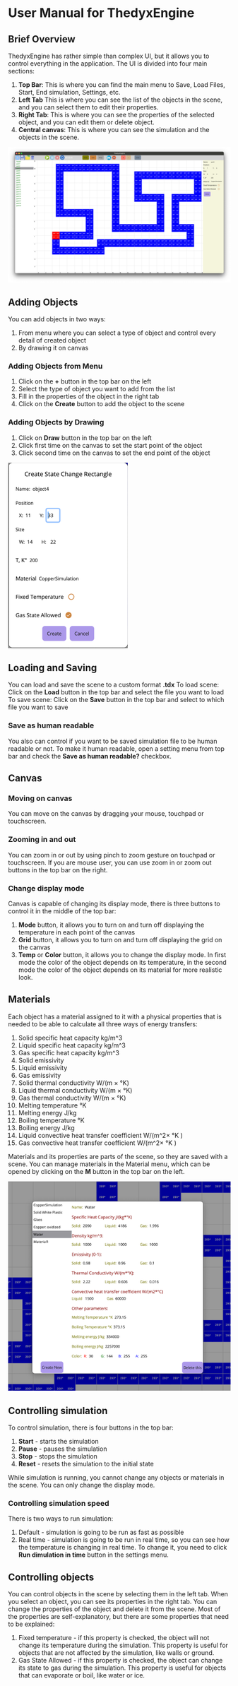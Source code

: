 # User Manual for ThedyxEngine
## Brief Overview
ThedyxEngine has rather simple than complex UI, but it allows you to control everything in the application. The UI is divided into four main sections:
1. **Top Bar**: This is where you can find the main menu to Save, Load Files, Start, End simulation, Settings, etc.
2. **Left Tab** This is where you can see the list of the objects in the scene, and you can select them to edit their properties.
3. **Right Tab**: This is where you can see the properties of the selected object, and you can edit them or delete object.
4. **Central canvas**: This is where you can see the simulation and the objects in the scene.

![img.png](imgs/window.png)

## Adding Objects
You can add objects in two ways:
1) From menu where you can select a type of object and control every detail of created object
2) By drawing it on canvas
### Adding Objects from Menu
1. Click on the **+** button in the top bar on the left 
2. Select the type of object you want to add from the list
3. Fill in the properties of the object in the right tab
4. Click on the **Create** button to add the object to the scene
### Adding Objects by Drawing
1. Click on **Draw** button in the top bar on the left
2. Click first time on the canvas to set the start point of the object
3. Click second time on the canvas to set the end point of the object

![img.png](imgs/createMenu.png)


## Loading and Saving
You can load and save the scene to a custom format **.tdx**
To load scene: Click on the **Load** button in the top bar and select the file you want to load
To save scene: Click on the **Save** button in the top bar and select to which file you want to save

### Save as human readable
You also can control if you want to be saved simulation file to be human readable or not.
To make it human readable, open a setting menu from top bar and check the **Save as human readable?** checkbox.

## Canvas
### Moving on canvas
You can move on the canvas by dragging your mouse, touchpad or touchscreen.
### Zooming in and out
You can zoom in or out by using pinch to zoom gesture on touchpad or touchscreen.
If you are mouse user, you can use zoom in or zoom out buttons in the top bar on the right.
### Change display mode
Canvas is capable of changing its display mode, there is three buttons to control it in the middle of the top bar:
1. **Mode** button, it allows you to turn on and turn off displaying the temperature in each point of the canvas
2. **Grid** button, it allows you to turn on and turn off displaying the grid on the canvas
3. **Temp** or **Color** button, it allows you to change the display mode. In first mode the color of the object depends on its temperature, in the second mode the color of the object depends on its material for more realistic look. 


## Materials
Each object has a material assigned to it with a physical properties that is needed to be able to calculate all three ways of energy transfers:
1) Solid specific heat capacity kg/m^3
2) Liquid specific heat capacity kg/m^3
3) Gas specific heat capacity kg/m^3
4) Solid emissivity
5) Liquid emissivity
6) Gas emissivity
7) Solid thermal conductivity W/(m × °K)
8) Liquid thermal conductivity W/(m × °K)
9) Gas thermal conductivity W/(m × °K)
10) Melting temperature °K
11) Melting energy J/kg
12) Boiling temperature °K
13) Boiling energy J/kg
14) Liquid convective heat transfer coefficient W/(m^2× °K )
15) Gas convective heat transfer coefficient W/(m^2× °K )

Materials and its properties are parts of the scene, so they are saved with a scene. You can manage materials in the Material menu, which can be opened by clicking on the **M** button in the top bar on the left.

![img.png](imgs/materialMenu.png)


## Controlling simulation
To control simulation, there is four buttons in the top bar:
1) **Start** - starts the simulation
2) **Pause** - pauses the simulation
3) **Stop** - stops the simulation
4) **Reset** - resets the simulation to the initial state

While simulation is running, you cannot change any objects or materials in the scene. You can only change the display mode.

### Controlling simulation speed
There is two ways to run simulation:
1) Default - simulation is going to be run as fast as possible
2) Real time - simulation is going to be run in real time, so you can see how the temperature is changing in real time.
To change it, you need to click **Run dimulation in time** button in the settings menu.

## Controlling objects
You can control objects in the scene by selecting them in the left tab. When you select an object, you can see its properties in the right tab. You can change the properties of the object and delete it from the scene.
Most of the properties are self-explanatory, but there are some properties that need to be explained:
1) Fixed temperature - if this property is checked, the object will not change its temperature during the simulation. This property is useful for objects that are not affected by the simulation, like walls or ground.
2) Gas State Allowed - if this property is checked, the object can change its state to gas during the simulation. This property is useful for objects that can evaporate or boil, like water or ice.